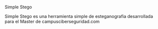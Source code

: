 Simple Stego

Simple Stego es una herramienta simple de esteganografia desarrollada para el Master de campusciberseguridad.com